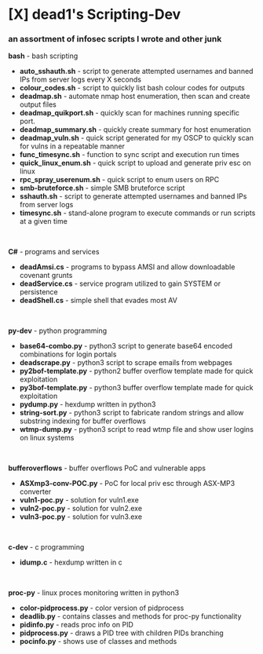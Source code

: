 <h1>[X] dead1's Scripting-Dev</h1>
<h3>an assortment of infosec scripts I wrote and other junk<br></h3>

<b>bash</b> - bash scripting<br>
- <B>auto_sshauth.sh</B> - script to generate attempted usernames and banned IPs from server logs every X seconds<br>
- <B>colour_codes.sh</B> - script to quickly list bash colour codes for outputs
- <B>deadmap.sh</B> - automate nmap host enumeration, then scan and create output files<br>
- <B>deadmap_quikport.sh</B> - quickly scan for machines running specific port.<br>
- <B>deadmap_summary.sh</B> - quickly create summary for host enumeration<br>
- <B>deadmap_vuln.sh</B> - quick script generated for my OSCP to quickly scan for vulns in a repeatable manner<br>
- <B>func_timesync.sh</B> - function to sync script and execution run times<br>
- <B>quick_linux_enum.sh</B> - quick script to upload and generate priv esc on linux<br>
- <B>rpc_spray_userenum.sh</B> - quick script to enum users on RPC
- <B>smb-bruteforce.sh</B> - simple SMB bruteforce script
- <B>sshauth.sh</B> - script to generate attempted usernames and banned IPs from server logs<br>
- <B>timesync.sh</B> - stand-alone program to execute commands or run scripts at a given time<br>
<br>

<b>C#</b> - programs and services
- <B>deadAmsi.cs</B> - programs to bypass AMSI and allow downloadable covenant grunts
- <b>deadService.cs</b> - service program utilized to gain SYSTEM or persistence
- <b>deadShell.cs</b> - simple shell that evades most AV
<br>

<b>py-dev</b> - python programming<br>
- <B>base64-combo.py</B> - python3 script to generate base64 encoded combinations for login portals
- <B>deadscrape.py</B> - python3 script to scrape emails from webpages
- <B>py2bof-template.py</B> - python2 buffer overflow template made for quick exploitation<br>
- <B>py3bof-template.py</B> - python3 buffer overflow template made for quick exploitation<br>
- <B>pydump.py</B> - hexdump written in python3<br>
- <B>string-sort.py</B> - python3 script to fabricate random strings and allow substring indexing for buffer overflows<br>
- <B>wtmp-dump.py</B> - python3 script to read wtmp file and show user logins on linux systems<br>
<br>

<b>bufferoverflows</b> - buffer overflows PoC and vulnerable apps<br>
- <B>ASXmp3-conv-POC.py</B> - PoC for local priv esc through ASX-MP3 converter
- <B>vuln1-poc.py</B> - solution for vuln1.exe
- <B>vuln2-poc.py</B> - solution for vuln2.exe
- <B>vuln3-poc.py</B> - solution for vuln3.exe
<br> 

<b>c-dev</b> - c programming<br>
- <B>idump.c</B> - hexdump written in c<br>
<br>

<B>proc-py</B> - linux proces monitoring written in python3<br>
- <b>color-pidprocess.py</b> - color version of pidprocess<br>
- <b>deadlib.py</b> - contains classes and methods for proc-py functionality<br>
- <b>pidinfo.py</b> - reads proc info on PID<br>
- <b>pidprocess.py</b> - draws a PID tree with children PIDs branching<br>
- <b>pocinfo.py</b> - shows use of classes and methods<br>
<br>
